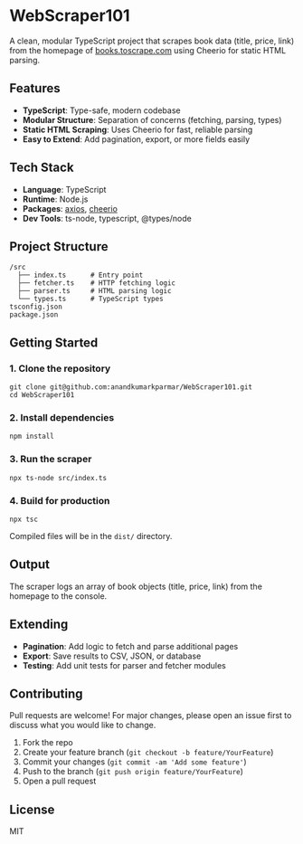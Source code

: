 # WebScraper101

A clean, modular TypeScript project that scrapes book data (title, price, link) from the homepage of [books.toscrape.com](https://books.toscrape.com) using Cheerio for static HTML parsing.

## Features
- **TypeScript**: Type-safe, modern codebase
- **Modular Structure**: Separation of concerns (fetching, parsing, types)
- **Static HTML Scraping**: Uses Cheerio for fast, reliable parsing
- **Easy to Extend**: Add pagination, export, or more fields easily

## Tech Stack
- **Language**: TypeScript
- **Runtime**: Node.js
- **Packages**: [axios](https://www.npmjs.com/package/axios), [cheerio](https://www.npmjs.com/package/cheerio)
- **Dev Tools**: ts-node, typescript, @types/node

## Project Structure
```
/src
  ├── index.ts      # Entry point
  ├── fetcher.ts    # HTTP fetching logic
  ├── parser.ts     # HTML parsing logic
  └── types.ts      # TypeScript types
tsconfig.json
package.json
```

## Getting Started

### 1. Clone the repository
```
git clone git@github.com:anandkumarkparmar/WebScraper101.git
cd WebScraper101
```

### 2. Install dependencies
```
npm install
```

### 3. Run the scraper
```
npx ts-node src/index.ts
```

### 4. Build for production
```
npx tsc
```
Compiled files will be in the `dist/` directory.

## Output
The scraper logs an array of book objects (title, price, link) from the homepage to the console.

## Extending
- **Pagination**: Add logic to fetch and parse additional pages
- **Export**: Save results to CSV, JSON, or database
- **Testing**: Add unit tests for parser and fetcher modules

## Contributing
Pull requests are welcome! For major changes, please open an issue first to discuss what you would like to change.

1. Fork the repo
2. Create your feature branch (`git checkout -b feature/YourFeature`)
3. Commit your changes (`git commit -am 'Add some feature'`)
4. Push to the branch (`git push origin feature/YourFeature`)
5. Open a pull request

## License
MIT 